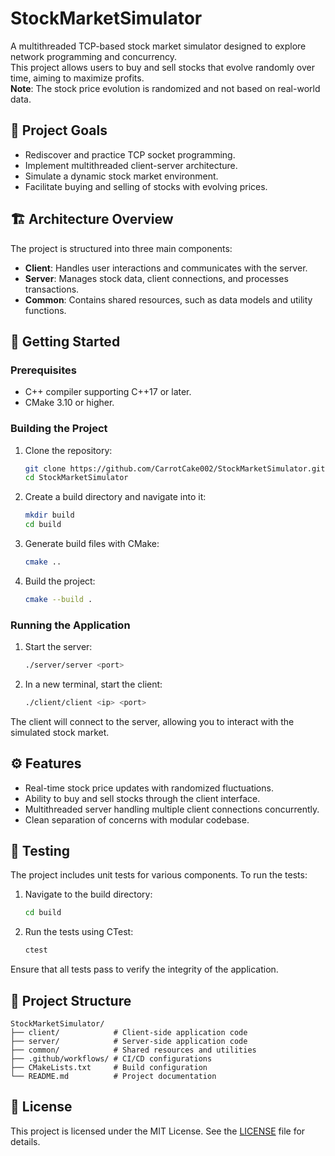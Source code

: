 # StockMarketSimulator

A multithreaded TCP-based stock market simulator designed to explore network programming and concurrency.  
This project allows users to buy and sell stocks that evolve randomly over time, aiming to maximize profits.  
**Note**: The stock price evolution is randomized and not based on real-world data.

## 🧠 Project Goals

- Rediscover and practice TCP socket programming.
- Implement multithreaded client-server architecture.
- Simulate a dynamic stock market environment.
- Facilitate buying and selling of stocks with evolving prices.

## 🏗️ Architecture Overview

The project is structured into three main components:

- **Client**: Handles user interactions and communicates with the server.
- **Server**: Manages stock data, client connections, and processes transactions.
- **Common**: Contains shared resources, such as data models and utility functions.

## 🚀 Getting Started

### Prerequisites

- C++ compiler supporting C++17 or later.
- CMake 3.10 or higher.

### Building the Project

1. Clone the repository:

   ```bash
   git clone https://github.com/CarrotCake002/StockMarketSimulator.git
   cd StockMarketSimulator
   ```

2. Create a build directory and navigate into it:

   ```bash
   mkdir build
   cd build
   ```

3. Generate build files with CMake:

   ```bash
   cmake ..
   ```

4. Build the project:

   ```bash
   cmake --build .
   ```

### Running the Application

1. Start the server:

   ```bash
   ./server/server <port>
   ```

2. In a new terminal, start the client:

   ```bash
   ./client/client <ip> <port>
   ```

The client will connect to the server, allowing you to interact with the simulated stock market.

## ⚙️ Features

- Real-time stock price updates with randomized fluctuations.
- Ability to buy and sell stocks through the client interface.
- Multithreaded server handling multiple client connections concurrently.
- Clean separation of concerns with modular codebase.

## 🧪 Testing

The project includes unit tests for various components. To run the tests:

1. Navigate to the build directory:

   ```bash
   cd build
   ```

2. Run the tests using CTest:

   ```bash
   ctest
   ```

Ensure that all tests pass to verify the integrity of the application.

## 📁 Project Structure

```
StockMarketSimulator/
├── client/            # Client-side application code
├── server/            # Server-side application code
├── common/            # Shared resources and utilities
├── .github/workflows/ # CI/CD configurations
├── CMakeLists.txt     # Build configuration
└── README.md          # Project documentation
```

## 📄 License

This project is licensed under the MIT License. See the [LICENSE](LICENSE) file for details.
